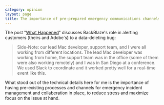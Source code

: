 ```yaml
--- 
category: opinion
layout: page
title: The importance of pre-prepared emergency communications channels
--- 
```


The post "[What Happened](https://www.backblaze.com/blog/adobe-creative-cloud-update-bug/)" discusses BackBlaze's role in alerting customers (theirs and Adobe's) to a data-deleting bug:

> Side-Note: our lead Mac developer, support team, and I were all working from different locations. The lead Mac developer was working from home, the support team was in the office (some of them were also working remotely) and I was in San Diego at a conference. We used Slack to coordinate and it worked pretty well for a real-time event like this.

What stood out of the technical details here for me is the importance of having pre-existing processes and channels for emergency incident management and collaberation in place, to reduce stress and maximize focus on the issue at hand.
